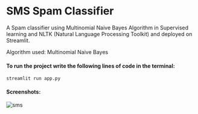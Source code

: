 # SMS Spam Classifier

A Spam classifier using Multinomial Naive Bayes Algorithm in Supervised learning and NLTK (Natural Language Processing Toolkit) and deployed on Streamlit.

Algorithm used: Multinomial Naive Bayes

#### To run the project write the following lines of code in the terminal:
```
streamlit run app.py
```

#### Screenshots:
![sms](https://github.com/shruti-2412/Dev-Geeks/assets/99483160/1af7b61f-8bb2-4940-b435-1636e8efff22)
